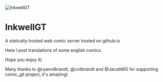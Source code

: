 ![InkwellGT](https://github.com/user-attachments/assets/49fad67f-24bd-432d-a4d8-dc8c3f4d903f)


# InkwellGT

A statically-hosted web comic server hosted on github.io

Here I post translations of some english comics.

Hope you enjoy it)

Many thanks to @ryanvilbrandt, @cvilbrandt and @JacobWG for supporting comic_git project, it's amazing)

